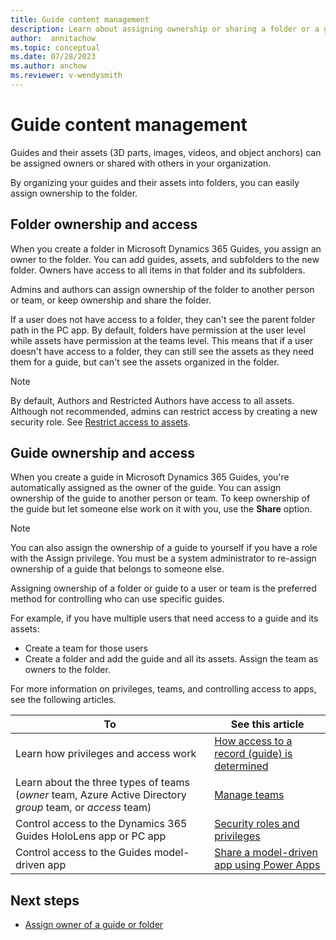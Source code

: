 ```yaml
---
title: Guide content management
description: Learn about assigning ownership or sharing a folder or a guide in Microsoft Dynamics 365 Guides.
author:  annitachow
ms.topic: conceptual
ms.date: 07/28/2023
ms.author: anchow
ms.reviewer: v-wendysmith
---
```


# Guide content management

Guides and their assets (3D parts, images, videos, and object anchors) can be assigned owners or shared with others in your organization. 

By organizing your guides and their assets into folders, you can easily assign ownership to the folder.

## Folder ownership and access

When you create a folder in Microsoft Dynamics 365 Guides, you assign an owner to the folder. You can add guides, assets, and subfolders to the new folder. Owners have access to all items in that folder and its subfolders.

Admins and authors can assign ownership of the folder to another person or team, or keep ownership and share the folder.

If a user does not have access to a folder, they can't see the parent folder path in the PC app. By default, folders have permission at the user level while assets have permission at the teams level. This means that if a user doesn't have access to a folder, they can still see the assets as they need them for a guide, but can't see the assets organized in the folder. 

> [!NOTE]
> By default, Authors and Restricted Authors have access to all assets. Although not recommended, admins can restrict access by creating a new security role. See [Restrict access to assets](admin-restrict-access-assets.md).

## Guide ownership and access

When you create a guide in Microsoft Dynamics 365 Guides, you're automatically assigned as the owner of the guide. You can assign ownership of the guide to another person or team. To keep ownership of the guide but let someone else work on it with you, use the **Share** option.

> [!NOTE]
> You can also assign the ownership of a guide to yourself if you have a role with the Assign privilege. You must be a system administrator to re-assign ownership of a guide that belongs to someone else.

Assigning ownership of a folder or guide to a user or team is the preferred method for controlling who can use specific guides.

For example, if you have multiple users that need access to a guide and its assets:

- Create a team for those users
- Create a folder and add the guide and all its assets. Assign the team as owners to the folder. 

For more information on privileges, teams, and controlling access to apps, see the following articles.

|To|See this article|
|---------------------------------------|-----------------------------------------------------|
|Learn how privileges and access work| [How access to a record (guide) is determined](/power-platform/admin/how-record-access-determined)|
|Learn about the three types of teams (*owner* team, Azure Active Directory *group* team, or *access* team)|[Manage teams](/power-platform/admin/manage-teams)|
|Control access to the Dynamics 365 Guides HoloLens app or PC app|[Security roles and privileges](/power-platform/admin/security-roles-privileges#team-members-privilege-inheritance)|
|Control access to the Guides model-driven app| [Share a model-driven app using Power Apps](/powerapps/maker/model-driven-apps/share-model-driven-app)|

## Next steps

- [Assign owner of a guide or folder](admin-access-assign.md)